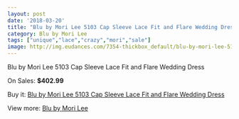 ```yaml
---
layout: post
date: '2018-03-20'
title: "Blu by Mori Lee 5103 Cap Sleeve Lace Fit and Flare Wedding Dress"
category: Blu by Mori Lee
tags: ["unique","lace","crazy","mori","sale"]
image: http://img.eudances.com/7354-thickbox_default/blu-by-mori-lee-5103-cap-sleeve-lace-fit-and-flare-wedding-dress.jpg
---
```

Blu by Mori Lee 5103 Cap Sleeve Lace Fit and Flare Wedding Dress

On Sales: **$402.99**
<a href="https://www.eudances.com/en/blu-by-mori-lee/2639-blu-by-mori-lee-5103-cap-sleeve-lace-fit-and-flare-wedding-dress.html"><amp-img layout="responsive" width="600" height="600" src="//img.eudances.com/7354-thickbox_default/blu-by-mori-lee-5103-cap-sleeve-lace-fit-and-flare-wedding-dress.jpg" alt="Blu by Mori Lee 5103 Cap Sleeve Lace Fit and Flare Wedding Dress 0" /></a>
<a href="https://www.eudances.com/en/blu-by-mori-lee/2639-blu-by-mori-lee-5103-cap-sleeve-lace-fit-and-flare-wedding-dress.html"><amp-img layout="responsive" width="600" height="600" src="//img.eudances.com/7358-thickbox_default/blu-by-mori-lee-5103-cap-sleeve-lace-fit-and-flare-wedding-dress.jpg" alt="Blu by Mori Lee 5103 Cap Sleeve Lace Fit and Flare Wedding Dress 1" /></a>
<a href="https://www.eudances.com/en/blu-by-mori-lee/2639-blu-by-mori-lee-5103-cap-sleeve-lace-fit-and-flare-wedding-dress.html"><amp-img layout="responsive" width="600" height="600" src="//img.eudances.com/7357-thickbox_default/blu-by-mori-lee-5103-cap-sleeve-lace-fit-and-flare-wedding-dress.jpg" alt="Blu by Mori Lee 5103 Cap Sleeve Lace Fit and Flare Wedding Dress 2" /></a>
<a href="https://www.eudances.com/en/blu-by-mori-lee/2639-blu-by-mori-lee-5103-cap-sleeve-lace-fit-and-flare-wedding-dress.html"><amp-img layout="responsive" width="600" height="600" src="//img.eudances.com/7356-thickbox_default/blu-by-mori-lee-5103-cap-sleeve-lace-fit-and-flare-wedding-dress.jpg" alt="Blu by Mori Lee 5103 Cap Sleeve Lace Fit and Flare Wedding Dress 3" /></a>
<a href="https://www.eudances.com/en/blu-by-mori-lee/2639-blu-by-mori-lee-5103-cap-sleeve-lace-fit-and-flare-wedding-dress.html"><amp-img layout="responsive" width="600" height="600" src="//img.eudances.com/7355-thickbox_default/blu-by-mori-lee-5103-cap-sleeve-lace-fit-and-flare-wedding-dress.jpg" alt="Blu by Mori Lee 5103 Cap Sleeve Lace Fit and Flare Wedding Dress 4" /></a>

Buy it: [Blu by Mori Lee 5103 Cap Sleeve Lace Fit and Flare Wedding Dress](https://www.eudances.com/en/blu-by-mori-lee/2639-blu-by-mori-lee-5103-cap-sleeve-lace-fit-and-flare-wedding-dress.html "Blu by Mori Lee 5103 Cap Sleeve Lace Fit and Flare Wedding Dress")

View more: [Blu by Mori Lee](https://www.eudances.com/en/39-blu-by-mori-lee "Blu by Mori Lee")